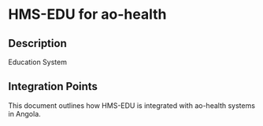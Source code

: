 # HMS-EDU for ao-health

## Description

Education System

## Integration Points

This document outlines how HMS-EDU is integrated with ao-health systems in Angola.
